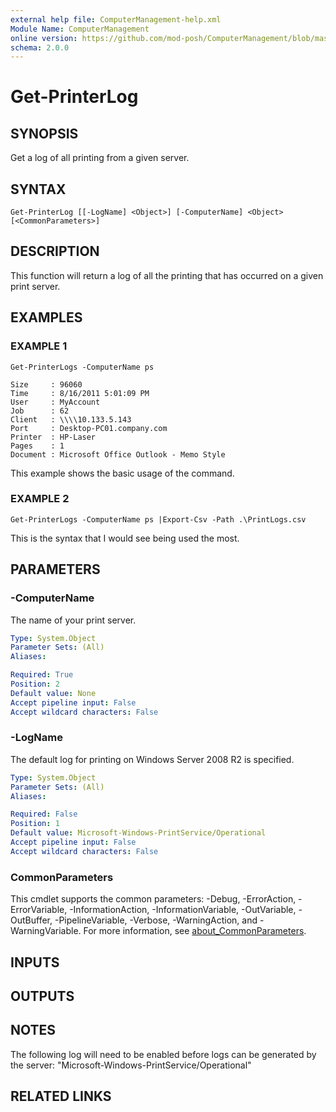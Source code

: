 ```yaml
---
external help file: ComputerManagement-help.xml
Module Name: ComputerManagement
online version: https://github.com/mod-posh/ComputerManagement/blob/master/docs/Get-PrinterLog.md#get-printerlog
schema: 2.0.0
---
```


# Get-PrinterLog

## SYNOPSIS
Get a log of all printing from a given server.

## SYNTAX

```
Get-PrinterLog [[-LogName] <Object>] [-ComputerName] <Object> [<CommonParameters>]
```

## DESCRIPTION
This function will return a log of all the printing that has occurred on
a given print server.

## EXAMPLES

### EXAMPLE 1
```
Get-PrinterLogs -ComputerName ps

Size     : 96060
Time     : 8/16/2011 5:01:09 PM
User     : MyAccount
Job      : 62
Client   : \\\\10.133.5.143
Port     : Desktop-PC01.company.com
Printer  : HP-Laser
Pages    : 1
Document : Microsoft Office Outlook - Memo Style
```

This example shows the basic usage of the command.

### EXAMPLE 2
```
Get-PrinterLogs -ComputerName ps |Export-Csv -Path .\PrintLogs.csv
```

This is the syntax that I would see being used the most.

## PARAMETERS

### -ComputerName
The name of your print server.

```yaml
Type: System.Object
Parameter Sets: (All)
Aliases:

Required: True
Position: 2
Default value: None
Accept pipeline input: False
Accept wildcard characters: False
```

### -LogName
The default log for printing on Windows Server 2008 R2 is specified.

```yaml
Type: System.Object
Parameter Sets: (All)
Aliases:

Required: False
Position: 1
Default value: Microsoft-Windows-PrintService/Operational
Accept pipeline input: False
Accept wildcard characters: False
```

### CommonParameters
This cmdlet supports the common parameters: -Debug, -ErrorAction, -ErrorVariable, -InformationAction, -InformationVariable, -OutVariable, -OutBuffer, -PipelineVariable, -Verbose, -WarningAction, and -WarningVariable. For more information, see [about_CommonParameters](http://go.microsoft.com/fwlink/?LinkID=113216).

## INPUTS

## OUTPUTS

## NOTES
The following log will need to be enabled before logs can be generated by the server:
"Microsoft-Windows-PrintService/Operational"

## RELATED LINKS
